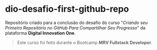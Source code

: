 # dio-desafio-first-github-repo

Repositório criado para a conclusão do desafio do curso "*Criando seu Primeiro Repositório no GitHub Para Compartilhar Seu Progresso*" da plataforma **Digital Innovation One**.

> Este curso foi feito durante o Bootcamp **MRV Fullstack Developer**.
